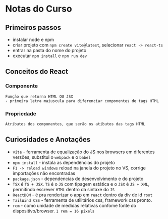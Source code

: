 # Notas do Curso

## Primeiros passos
- instalar node e npm
- criar projeto com ```npm create vite@latest```, selecionar ```react -> react-ts```
- entrar na pasta do nome do projeto
- executar ```npm install``` e ```npm run dev```


## Conceitos do React

### Componente
    Função que retorna HTML OU JSX
    - primeira letra maiuscula para diferenciar componentes de tags HTML

### Propriedade
    Atributos dos componentes, que serão os atibutos das tags HTML


## Curiosidades e Anotações

- ```vite``` - ferramenta de equalização do JS nos browsers em diferentes versões, substitui o ```webpack``` e o ```babel```
- ```npm install``` - instala as dependências do projeto
- ```F1 -> reload windows``` reload na janela do projeto no VS, corrige importações não encontradas
- ```package.json``` - dependencias de desenvolvimento e do projeto
- ```TSX``` é ```TS + JSX```. ```TS``` é o ```JS``` com tipagem estática e o ```JSX``` é ```JS + XML```, permitindo escrever ```HTML``` dentro da sintaxe do ```JS```
- ```ReactDOM``` - é pra renderizar o app em ```react``` dentro da div de id ```root```
- ```TailWind CSS``` - ferramenta de utilitários css, framework css pronto.
- ```rem``` - como unidade de medidas relativas confome fonte do dispositivo/browser. ```1 rem = 16 pixels```
